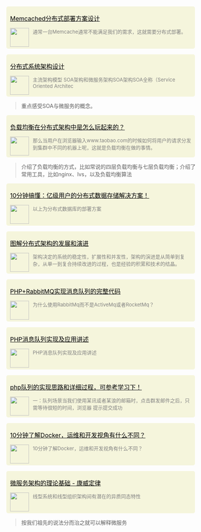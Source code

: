 


<div name="section_div" style="background-color:#f5f5dc;padding:5px 10px;width:480px;border-radius:5px;margin-top:15px;"><div><p><font size=3 style="color:black;"><a href="https://mp.weixin.qq.com/s?__biz=MzIwNjQ5MDk3NA==&mid=2247486396&idx=1&sn=d775b5fe1cc4514cabc3b1187d06e9b5&chksm=9721978da0561e9b33daf4c297e7abbb729de0cd1c80d08da0d4846542b1e3ffa5ff37c6500b&scene=21#wechat_redirect" _target="blank" style="color:black;">Memcached分布式部署方案设计</a></font></p></div><div style="display:flex;display:-webkit-flex;"><div style="width:50px;"><img style="width:50px;" src="https://mp.weixin.qq.com/favicon.ico" /></div><div style="flex:1;-webkit-flex:1;padding-left:10px;overflow:hidden;"><font size=2 color=grey>通常一台Memcache通常不能满足我们的需求，这就需要分布式部署。</font></div></div></div>

<div name="section_div" style="background-color:#f5f5dc;padding:5px 10px;width:480px;border-radius:5px;margin-top:15px;"><div><p><font size=3 style="color:black;"><a href="https://mp.weixin.qq.com/s?__biz=MzIwNjQ5MDk3NA==&mid=2247487471&idx=1&sn=04a5271c3223859760f14e6c07dc3bb0&chksm=972193dea0561ac8b65d1f7b0fe612c30ff0f906fe5b37799490e43016cf0cd58d48889d142b&scene=21#wechat_redirect" _target="blank" style="color:black;">分布式系统架构设计</a></font></p></div><div style="display:flex;display:-webkit-flex;"><div style="width:50px;"><img style="width:50px;" src="https://mp.weixin.qq.com/favicon.ico" /></div><div style="flex:1;-webkit-flex:1;padding-left:10px;overflow:hidden;"><font size=2 color=grey>主流架构模型 SOA架构和微服务架构SOA架构SOA全称（Service Oriented Architec</font></div></div></div>


> 重点感受SOA与微服务的概念。

<div name="section_div" style="background-color:#f5f5dc;padding:5px 10px;width:480px;border-radius:5px;margin-top:15px;"><div><p><font size=3 style="color:black;"><a href="https://mp.weixin.qq.com/s?__biz=MzIwNjQ5MDk3NA==&mid=2247488558&idx=1&sn=e22398fe3659763bcbcdf362a7d62526&chksm=9721881fa0560109c93da59815ff84bcfb44827a677acd75d6e5a05b9b1985b30fdf558e4982&scene=21#wechat_redirect" _target="blank" style="color:black;">负载均衡在分布式架构中是怎么玩起来的？</a></font></p></div><div style="display:flex;display:-webkit-flex;"><div style="width:50px;"><img style="width:50px;" src="https://mp.weixin.qq.com/favicon.ico" /></div><div style="flex:1;-webkit-flex:1;padding-left:10px;overflow:hidden;"><font size=2 color=grey>那么当用户在浏览器输入www.taobao.com的时候如何将用户的请求分发到集群中不同的机器上呢，这就是负载均衡在做的事情。</font></div></div></div>

> 介绍了负载均衡的方式，比如常说的四层负载均衡与七层负载均衡；介绍了常用工具，比如nginx、lvs，以及负载均衡算法

<div name="section_div" style="background-color:#f5f5dc;padding:5px 10px;width:480px;border-radius:5px;margin-top:15px;"><div><p><font size=3 style="color:black;"><a href="https://mp.weixin.qq.com/s?__biz=MzIwNjQ5MDk3NA==&mid=2247487545&idx=1&sn=cc0313ed996cd830498ae0d2053f9657&chksm=97218c08a056051ea5b414f468949b7827f0db00f2b83d63cf0d2a1bc1be866101b03c7554c8&scene=21#wechat_redirect" _target="blank" style="color:black;">10分钟搞懂：亿级用户的分布式数据存储解决方案！</a></font></p></div><div style="display:flex;display:-webkit-flex;"><div style="width:50px;"><img style="width:50px;" src="https://mp.weixin.qq.com/favicon.ico" /></div><div style="flex:1;-webkit-flex:1;padding-left:10px;overflow:hidden;"><font size=2 color=grey>以上为分布式数据库的部署方案</font></div></div></div>

<div name="section_div" style="background-color:#f5f5dc;padding:5px 10px;width:480px;border-radius:5px;margin-top:15px;"><div><p><font size=3 style="color:black;"><a href="https://mp.weixin.qq.com/s?__biz=MzIwNjQ5MDk3NA==&mid=2247489339&idx=1&sn=08a6500ec24dc0c11d81b3574ed27e5b&chksm=97218b0aa056021c2789fa8be97b5272193dd1701704aa344dd020e06220f420e5f16e4f2eb2&scene=21#wechat_redirect" _target="blank" style="color:black;">图解分布式架构的发展和演进</a></font></p></div><div style="display:flex;display:-webkit-flex;"><div style="width:50px;"><img style="width:50px;" src="https://mp.weixin.qq.com/favicon.ico" /></div><div style="flex:1;-webkit-flex:1;padding-left:10px;overflow:hidden;"><font size=2 color=grey>架构决定的系统的稳定性，扩展性和并发性，架构的演进是从简单到复杂，从单一到复合持续改进的过程，也是经验的积累和技术的结晶。</font></div></div></div>

<div name="section_div" style="background-color:#f5f5dc;padding:5px 10px;width:480px;border-radius:5px;margin-top:15px;"><div><p><font size=3 style="color:black;"><a href="https://mp.weixin.qq.com/s?__biz=MzIwNjQ5MDk3NA==&mid=2247487783&idx=1&sn=1050a3926c0d9c5df98eab6a3ce95155&chksm=97218d16a0560400f9f25693d283e3fac85a72bec10dc500fd4fb7b5f25ba08c9415e0420efa&scene=21#wechat_redirect" _target="blank" style="color:black;">PHP+RabbitMQ实现消息队列的完整代码</a></font></p></div><div style="display:flex;display:-webkit-flex;"><div style="width:50px;"><img style="width:50px;" src="https://mp.weixin.qq.com/favicon.ico" /></div><div style="flex:1;-webkit-flex:1;padding-left:10px;overflow:hidden;"><font size=2 color=grey>为什么使用RabbitMq而不是ActiveMq或者RocketMq？</font></div></div></div>



<div name="section_div" style="background-color:#f5f5dc;padding:5px 10px;width:480px;border-radius:5px;margin-top:15px;"><div><p><font size=3 style="color:black;"><a href="https://mp.weixin.qq.com/s?__biz=MzIwNjQ5MDk3NA==&mid=2247489721&idx=2&sn=1b51fd00c740aeaa41a1a5e631cc4464&chksm=97218488a0560d9e9ef35c95cf5128792b46eee9fdc9ef44a1f5153bed425b0b07751d867d64&scene=21#wechat_redirect" _target="blank" style="color:black;">PHP消息队列实现及应用讲述</a></font></p></div><div style="display:flex;display:-webkit-flex;"><div style="width:50px;"><img style="width:50px;" src="https://mp.weixin.qq.com/favicon.ico" /></div><div style="flex:1;-webkit-flex:1;padding-left:10px;overflow:hidden;"><font size=2 color=grey>PHP消息队列实现及应用讲述</font></div></div></div>

<div name="section_div" style="background-color:#f5f5dc;padding:5px 10px;width:480px;border-radius:5px;margin-top:15px;"><div><p><font size=3 style="color:black;"><a href="https://mp.weixin.qq.com/s?__biz=MzIwNjQ5MDk3NA==&mid=2247486121&idx=1&sn=db8136a36601dd0540d6db6e6d2b32b8&chksm=97219698a0561f8ea7817fa8442869ce32587f454091feae619aac17b9d71328c8b629835614&scene=21#wechat_redirect" _target="blank" style="color:black;">php队列的实现思路和详细过程，可参考学习下！</a></font></p></div><div style="display:flex;display:-webkit-flex;"><div style="width:50px;"><img style="width:50px;" src="https://mp.weixin.qq.com/favicon.ico" /></div><div style="flex:1;-webkit-flex:1;padding-left:10px;overflow:hidden;"><font size=2 color=grey>一：队列场景当我们使用某讯或者某浪的邮箱时，点击群发邮件之后，只需等待很短的时间，浏览器 提示提交成功</font></div></div></div>

<div name="section_div" style="background-color:#f5f5dc;padding:5px 10px;width:480px;border-radius:5px;margin-top:15px;"><div><p><font size=3 style="color:black;"><a href="https://mp.weixin.qq.com/s?__biz=MzIwNjQ5MDk3NA==&mid=2247486903&idx=1&sn=ed417347b15d85a9ed0ae3606458ba1c&chksm=97219186a0561890abaf329c0e306254e20ced10bf6085145d139ba2d249f577ccd03c42de89&scene=21#wechat_redirect" _target="blank" style="color:black;">10分钟了解Docker，运维和开发视角有什么不同？</a></font></p></div><div style="display:flex;display:-webkit-flex;"><div style="width:50px;"><img style="width:50px;" src="https://mp.weixin.qq.com/favicon.ico" /></div><div style="flex:1;-webkit-flex:1;padding-left:10px;overflow:hidden;"><font size=2 color=grey>10分钟了解Docker，运维和开发视角有什么不同？</font></div></div></div>

<div name="section_div" style="background-color:#f5f5dc;padding:5px 10px;width:480px;border-radius:5px;margin-top:15px;"><div><p><font size=3 style="color:black;"><a href="https://mp.weixin.qq.com/s?__biz=MzIwNjQ5MDk3NA==&mid=2247489123&idx=1&sn=b0f39ac6e008589741407bafa9054905&chksm=97218a52a05603447be39384f52b725c4a88d950669e9b037f2d76636da9656d1cbffcdc36dd&scene=21#wechat_redirect" _target="blank" style="color:black;">微服务架构的理论基础 - 康威定律</a></font></p></div><div style="display:flex;display:-webkit-flex;"><div style="width:50px;"><img style="width:50px;" src="https://mp.weixin.qq.com/favicon.ico" /></div><div style="flex:1;-webkit-flex:1;padding-left:10px;overflow:hidden;"><font size=2 color=grey>线型系统和线型组织架构间有潜在的异质同态特性</font></div></div></div>

> 按我们祖先的说法分而治之就可以解释微服务

